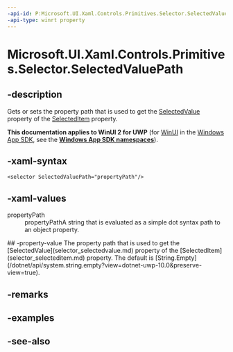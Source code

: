 ```yaml
---
-api-id: P:Microsoft.UI.Xaml.Controls.Primitives.Selector.SelectedValuePath
-api-type: winrt property
---
```


<!-- Property syntax
public string SelectedValuePath { get;  set; }
-->

# Microsoft.UI.Xaml.Controls.Primitives.Selector.SelectedValuePath

## -description
Gets or sets the property path that is used to get the [SelectedValue](selector_selectedvalue.md) property of the [SelectedItem](selector_selecteditem.md) property.

**This documentation applies to WinUI 2 for UWP** (for [WinUI](/windows/apps/winui/winui3/) in the [Windows App SDK](/windows/apps/windows-app-sdk/), see the **[Windows App SDK namespaces](/windows/windows-app-sdk/api/winrt/)**).

## -xaml-syntax
```xaml
<selector SelectedValuePath="propertyPath"/>
```


## -xaml-values
<dl><dt>propertyPath</dt><dd>propertyPathA string that is evaluated as a simple dot syntax path to an object property.</dd>
</dl>
## -property-value
The property path that is used to get the [SelectedValue](selector_selectedvalue.md) property of the [SelectedItem](selector_selecteditem.md) property. The default is [String.Empty](/dotnet/api/system.string.empty?view=dotnet-uwp-10.0&preserve-view=true).

## -remarks

## -examples

## -see-also
